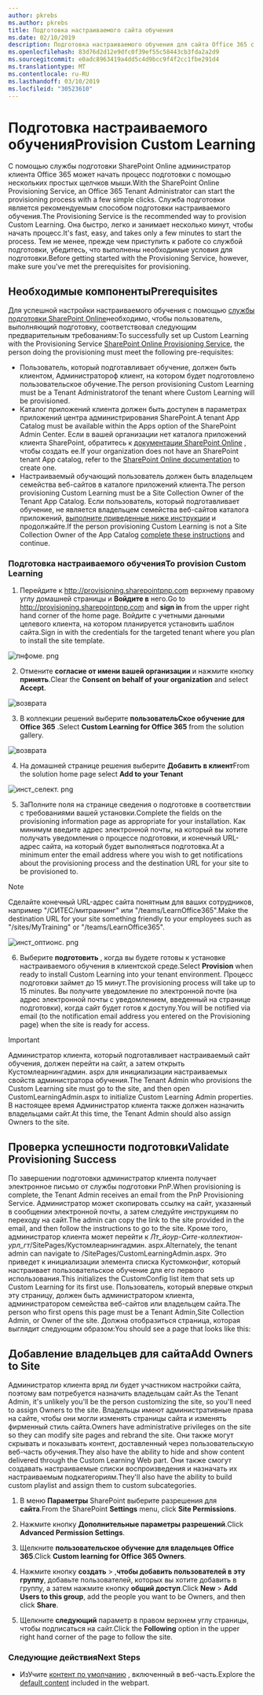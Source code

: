 ```yaml
---
author: pkrebs
ms.author: pkrebs
title: Подготовка настраиваемого сайта обучения
ms.date: 02/10/2019
description: Подготовка настраиваемого обучения для сайта Office 365 с помощью модуля подготовки SharePoint
ms.openlocfilehash: 83d76d2d12e9dfc0f39ef55c58443cb3fda2a2d9
ms.sourcegitcommit: e0adc8963419a4dd5c4d9bcc9f4f2cc1fbe291d4
ms.translationtype: MT
ms.contentlocale: ru-RU
ms.lasthandoff: 03/10/2019
ms.locfileid: "30523610"
---
```

# <a name="provision-custom-learning"></a><span data-ttu-id="e231a-103">Подготовка настраиваемого обучения</span><span class="sxs-lookup"><span data-stu-id="e231a-103">Provision Custom Learning</span></span>

<span data-ttu-id="e231a-104">С помощью службы подготовки SharePoint Online администратор клиента Office 365 может начать процесс подготовки с помощью нескольких простых щелчков мыши.</span><span class="sxs-lookup"><span data-stu-id="e231a-104">With the SharePoint Online Provisioning Service, an Office 365 Tenant Administrator can start the provisioning process with a few simple clicks.</span></span> <span data-ttu-id="e231a-105">Служба подготовки является рекомендуемым способом подготовки настраиваемого обучения.</span><span class="sxs-lookup"><span data-stu-id="e231a-105">The Provisioning Service is the recommended way to provision Custom Learning.</span></span> <span data-ttu-id="e231a-106">Она быстро, легко и занимает несколько минут, чтобы начать процесс.</span><span class="sxs-lookup"><span data-stu-id="e231a-106">It's fast, easy, and takes only a few minutes to start the process.</span></span> <span data-ttu-id="e231a-107">Тем не менее, прежде чем приступить к работе со службой подготовки, убедитесь, что выполнены необходимые условия для подготовки.</span><span class="sxs-lookup"><span data-stu-id="e231a-107">Before getting started with the Provisioning Service, however, make sure you've met the prerequisites for provisioning.</span></span>

## <a name="prerequisites"></a><span data-ttu-id="e231a-108">Необходимые компоненты</span><span class="sxs-lookup"><span data-stu-id="e231a-108">Prerequisites</span></span>
 
<span data-ttu-id="e231a-109">Для успешной настройки настраиваемого обучения с помощью [службы подготовки SharePoint Online](https://provisioning.sharepointpnp.com)необходимо, чтобы пользователь, выполняющий подготовку, соответствовал следующим предварительным требованиям:</span><span class="sxs-lookup"><span data-stu-id="e231a-109">To successfully set up Custom Learning with the Provisioning Service [SharePoint Online Provisioning Service](https://provisioning.sharepointpnp.com), the person doing the provisioning must meet the following pre-requisites:</span></span> 
 
- <span data-ttu-id="e231a-110">Пользователь, который подготавливает обучение, должен быть клиентом, Администратороф клиент, на котором будет подготовлено пользовательское обучение.</span><span class="sxs-lookup"><span data-stu-id="e231a-110">The person provisioning Custom Learning must be a Tenant Administratorof the tenant where Custom Learning will be provisioned.</span></span>  
- <span data-ttu-id="e231a-111">Каталог приложений клиента должен быть доступен в параметрах приложений центра администрирования SharePoint.</span><span class="sxs-lookup"><span data-stu-id="e231a-111">A tenant App Catalog must be available within the Apps option of the SharePoint Admin Center.</span></span> <span data-ttu-id="e231a-112">Если в вашей организации нет каталога приложений клиента SharePoint, обратитесь к [документации SharePoint Online](https://docs.microsoft.com/en-us/sharepoint/use-app-catalog) , чтобы создать ее.</span><span class="sxs-lookup"><span data-stu-id="e231a-112">If your organization does not have an SharePoint tenant App catalog, refer to the [SharePoint Online documentation](https://docs.microsoft.com/en-us/sharepoint/use-app-catalog) to create one.</span></span>  
- <span data-ttu-id="e231a-113">Настраиваемый обучающий пользователь должен быть владельцем семейства веб-сайтов в каталоге приложений клиента.</span><span class="sxs-lookup"><span data-stu-id="e231a-113">The person provisioning Custom Learning must be a Site Collection Owner of the Tenant App Catalog.</span></span> <span data-ttu-id="e231a-114">Если пользователь, который подготавливает обучение, не является владельцем семейства веб-сайтов каталога приложений, [выполните приведенные ниже инструкции](addappadmin.md) и продолжайте.</span><span class="sxs-lookup"><span data-stu-id="e231a-114">If the person provisioning Custom Learning is not a Site Collection Owner of the App Catalog [complete these instructions](addappadmin.md) and continue.</span></span> 

### <a name="to-provision-custom-learning"></a><span data-ttu-id="e231a-115">Подготовка настраиваемого обучения</span><span class="sxs-lookup"><span data-stu-id="e231a-115">To provision Custom Learning</span></span>

1. <span data-ttu-id="e231a-116">Перейдите к http://provisioning.sharepointpnp.com верхнему правому углу домашней страницы и **Войдите в** него.</span><span class="sxs-lookup"><span data-stu-id="e231a-116">Go to http://provisioning.sharepointpnp.com and **sign in** from the upper right hand corner of the home page.</span></span>  <span data-ttu-id="e231a-117">Войдите с учетными данными целевого клиента, на котором планируется установить шаблон сайта.</span><span class="sxs-lookup"><span data-stu-id="e231a-117">Sign in with the  credentials for the targeted tenant where you plan to install the site template.</span></span>

![пнфоме. png](media/inst_signin.png)

2. <span data-ttu-id="e231a-119">Отмените **согласие от имени вашей организации** и нажмите кнопку **принять**.</span><span class="sxs-lookup"><span data-stu-id="e231a-119">Clear the **Consent on behalf of your organization** and select **Accept**.</span></span>

![возврата](media/inst_perms.png)

3. <span data-ttu-id="e231a-121">В коллекции решений выберите **пользовательСкое обучение для Office 365** .</span><span class="sxs-lookup"><span data-stu-id="e231a-121">Select **Custom Learning for Office 365** from the solution gallery.</span></span>

![возврата](media/inst_select.png)

4. <span data-ttu-id="e231a-123">На домашней странице решения выберите **Добавить в клиент**</span><span class="sxs-lookup"><span data-stu-id="e231a-123">From the solution home page select **Add to your Tenant**</span></span>

![инст_селект. png](media/inst_add.png)

5. <span data-ttu-id="e231a-125">ЗаПолните поля на странице сведения о подготовке в соответствии с требованиями вашей установки.</span><span class="sxs-lookup"><span data-stu-id="e231a-125">Complete the fields on the provisioning information page as appropriate for your installation.</span></span> <span data-ttu-id="e231a-126">Как минимум введите адрес электронной почты, на который вы хотите получать уведомления о процессе подготовки, и конечный URL-адрес сайта, на который будет выполняться подготовка.</span><span class="sxs-lookup"><span data-stu-id="e231a-126">At a minimum enter the email address where you wish to get notifications about the provisioning process and the destination URL for your site to be provisioned to.</span></span>  
> [!NOTE]
> <span data-ttu-id="e231a-127">Сделайте конечный URL-адрес сайта понятным для ваших сотрудников, например "/СИТЕС/митраининг" или "/teams/LearnOffice365".</span><span class="sxs-lookup"><span data-stu-id="e231a-127">Make the destination URL for your site something friendly to your employees such as "/sites/MyTraining" or "/teams/LearnOffice365".</span></span>

![инст_оптионс. png](media/inst_options.png)

6. <span data-ttu-id="e231a-129">Выберите **подготовить** , когда вы будете готовы к установке настраиваемого обучения в клиентской среде.</span><span class="sxs-lookup"><span data-stu-id="e231a-129">Select **Provision** when ready to install Custom Learning into your tenant environment.</span></span>  <span data-ttu-id="e231a-130">Процесс подготовки займет до 15 минут.</span><span class="sxs-lookup"><span data-stu-id="e231a-130">The provisioning process will take up to 15 minutes.</span></span> <span data-ttu-id="e231a-131">Вы получите уведомление по электронной почте (на адрес электронной почты с уведомлением, введенный на странице подготовки), когда сайт будет готов к доступу.</span><span class="sxs-lookup"><span data-stu-id="e231a-131">You will be notified via email (to the notification email address you entered on the Provisioning page) when the site is ready for access.</span></span>

> [!IMPORTANT]
> <span data-ttu-id="e231a-132">Администратор клиента, который подготавливает настраиваемый сайт обучения, должен перейти на сайт, а затем открыть Кустомлеарнингадмин. aspx для инициализации настраиваемых свойств администратора обучения.</span><span class="sxs-lookup"><span data-stu-id="e231a-132">The Tenant Admin who provisions the Custom Learning site must go to the site, and then open CustomLearningAdmin.aspx to initialize Custom Learning Admin properties.</span></span> <span data-ttu-id="e231a-133">В настоящее время Администратор клиента также должен назначить владельцами сайт.</span><span class="sxs-lookup"><span data-stu-id="e231a-133">At this time, the Tenant Admin should also assign Owners to the site.</span></span> 

## <a name="validate-provisioning-success"></a><span data-ttu-id="e231a-134">Проверка успешности подготовки</span><span class="sxs-lookup"><span data-stu-id="e231a-134">Validate Provisioning Success</span></span>

<span data-ttu-id="e231a-135">По завершении подготовки администратор клиента получает электронное письмо от службы подготовки PnP.</span><span class="sxs-lookup"><span data-stu-id="e231a-135">When provisioning is complete, the Tenant Admin receives an email from the PnP Provisioning Service.</span></span> <span data-ttu-id="e231a-136">Администратор может скопировать ссылку на сайт, указанный в сообщении электронной почты, а затем следуйте инструкциям по переходу на сайт.</span><span class="sxs-lookup"><span data-stu-id="e231a-136">The admin can copy the link to the site provided in the email, and then follow the instructions to go to the site.</span></span> <span data-ttu-id="e231a-137">Кроме того, администратор клиента может перейти к _Лт_йоур-Сите-коллектион-урл_гт_/SitePages/Кустомлеарнингадмин. aspx.</span><span class="sxs-lookup"><span data-stu-id="e231a-137">Alternately, the tenant admin can navigate to <YOUR-SITE-COLLECTION-URL>/SitePages/CustomLearningAdmin.aspx.</span></span> <span data-ttu-id="e231a-138">Это приведет к инициализации элемента списка Кустомконфиг, который настраивает пользовательское обучение для его первого использования.</span><span class="sxs-lookup"><span data-stu-id="e231a-138">This initializes the CustomConfig list item that sets up Custom Learning for its first use.</span></span> <span data-ttu-id="e231a-139">Пользователь, который впервые открыл эту страницу, должен быть администратором клиента, администратором семейства веб-сайтов или владельцем сайта.</span><span class="sxs-lookup"><span data-stu-id="e231a-139">The person who first opens this page must be a Tenant Admin,Site Collection Admin, or Owner of the site.</span></span> <span data-ttu-id="e231a-140">Должна отобразиться страница, которая выглядит следующим образом:</span><span class="sxs-lookup"><span data-stu-id="e231a-140">You should see a page that looks like this:</span></span> 

## <a name="add-owners-to-site"></a><span data-ttu-id="e231a-141">Добавление владельцев для сайта</span><span class="sxs-lookup"><span data-stu-id="e231a-141">Add Owners to Site</span></span>
<span data-ttu-id="e231a-142">Администратор клиента вряд ли будет участником настройки сайта, поэтому вам потребуется назначить владельцам сайт.</span><span class="sxs-lookup"><span data-stu-id="e231a-142">As the Tenant Admin, it's unlikely you'll be the person customizing the site, so you'll need to assign Owners to the site.</span></span> <span data-ttu-id="e231a-143">Владельцы имеют административные права на сайте, чтобы они могли изменять страницы сайта и изменять фирменный стиль сайта.</span><span class="sxs-lookup"><span data-stu-id="e231a-143">Owners have administrative privileges on the site so they can modify site pages and rebrand the site.</span></span> <span data-ttu-id="e231a-144">Они также могут скрывать и показывать контент, доставленный через пользовательскую веб-часть обучения.</span><span class="sxs-lookup"><span data-stu-id="e231a-144">They also have the ability to hide and show content delivered through the Custom Learning Web part.</span></span> <span data-ttu-id="e231a-145">Они также смогут создавать настраиваемые списки воспроизведения и назначать их настраиваемым подкатегориям.</span><span class="sxs-lookup"><span data-stu-id="e231a-145">They'll also have the ability to build custom playlist and assign them to custom subcategories.</span></span>  

1. <span data-ttu-id="e231a-146">В меню **Параметры** SharePoint выберите разрешения для **сайта**.</span><span class="sxs-lookup"><span data-stu-id="e231a-146">From the SharePoint **Settings** menu, click **Site Permissions**.</span></span>
2. <span data-ttu-id="e231a-147">Нажмите кнопку **Дополнительные параметры разрешений**.</span><span class="sxs-lookup"><span data-stu-id="e231a-147">Click **Advanced Permission Settings**.</span></span>
3. <span data-ttu-id="e231a-148">Щелкните **пользовательское обучение для владельцев Office 365**.</span><span class="sxs-lookup"><span data-stu-id="e231a-148">Click **Custom learning for Office 365 Owners**.</span></span>
4. <span data-ttu-id="e231a-149">Нажмите кнопку **создать** > ,**чтобы добавить пользователей в эту группу**, добавьте пользователей, которых вы хотите добавить в группу, а затем нажмите кнопку **общий доступ**.</span><span class="sxs-lookup"><span data-stu-id="e231a-149">Click **New** > **Add Users to this group**, add the people you want to be Owners, and then click **Share**.</span></span>

8. <span data-ttu-id="e231a-150">Щелкните **следующий** параметр в правом верхнем углу страницы, чтобы подписаться на сайт.</span><span class="sxs-lookup"><span data-stu-id="e231a-150">Click the **Following** option in the upper right hand corner of the page to follow the site.</span></span>  

### <a name="next-steps"></a><span data-ttu-id="e231a-151">Следующие действия</span><span class="sxs-lookup"><span data-stu-id="e231a-151">Next Steps</span></span>
- <span data-ttu-id="e231a-152">ИзУчите [контент по умолчанию](sitecontent.md) , включенный в веб-часть.</span><span class="sxs-lookup"><span data-stu-id="e231a-152">Explore the [default content](sitecontent.md) included in the webpart.</span></span>
